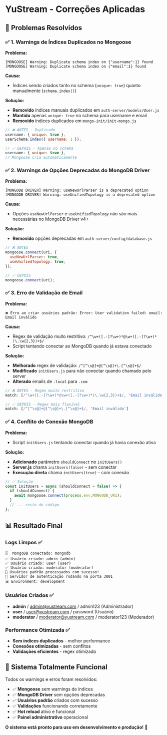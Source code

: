 # YuStream - Correções Aplicadas

## 🔧 **Problemas Resolvidos**

### ✅ **1. Warnings de Índices Duplicados no Mongoose**

**Problema:**
```
[MONGOOSE] Warning: Duplicate schema index on {"username":1} found
[MONGOOSE] Warning: Duplicate schema index on {"email":1} found
```

**Causa:**
- Índices sendo criados tanto no schema (`unique: true`) quanto manualmente (`schema.index()`)

**Solução:**
- **Removido** índices manuais duplicados em `auth-server/models/User.js`
- **Mantido** apenas `unique: true` no schema para username e email
- **Removido** índices duplicados em `mongo-init/init-mongo.js`

```javascript
// ❌ ANTES - Duplicado
username: { unique: true },
userSchema.index({ username: 1 });

// ✅ DEPOIS - Apenas no schema
username: { unique: true },
// Mongoose cria automaticamente
```

### ✅ **2. Warnings de Opções Deprecadas do MongoDB Driver**

**Problema:**
```
[MONGODB DRIVER] Warning: useNewUrlParser is a deprecated option
[MONGODB DRIVER] Warning: useUnifiedTopology is a deprecated option
```

**Causa:**
- Opções `useNewUrlParser` e `useUnifiedTopology` não são mais necessárias no MongoDB Driver v4+

**Solução:**
- **Removido** opções deprecadas em `auth-server/config/database.js`

```javascript
// ❌ ANTES
mongoose.connect(uri, {
  useNewUrlParser: true,
  useUnifiedTopology: true,
});

// ✅ DEPOIS
mongoose.connect(uri);
```

### ✅ **3. Erro de Validação de Email**

**Problema:**
```
❌ Erro ao criar usuários padrão: Error: User validation failed: email: Email inválido
```

**Causa:**
- Regex de validação muito restritivo: `/^\w+([.-]?\w+)*@\w+([.-]?\w+)*(\.\w{2,3})+$/`
- Script tentando conectar ao MongoDB quando já estava conectado

**Solução:**
- **Melhorado** regex de validação: `/^[^\s@]+@[^\s@]+\.[^\s@]+$/`
- **Modificado** `initUsers.js` para não conectar quando chamado pelo server
- **Alterado** emails de `.local` para `.com`

```javascript
// ❌ ANTES - Regex muito restritivo
match: [/^\w+([.-]?\w+)*@\w+([.-]?\w+)*(\.\w{2,3})+$/, 'Email inválido']

// ✅ DEPOIS - Regex mais flexível
match: [/^[^\s@]+@[^\s@]+\.[^\s@]+$/, 'Email inválido']
```

### ✅ **4. Conflito de Conexão MongoDB**

**Problema:**
- Script `initUsers.js` tentando conectar quando já havia conexão ativa

**Solução:**
- **Adicionado** parâmetro `shouldConnect` no `initUsers()`
- **Server.js** chama `initUsers(false)` - sem conectar
- **Execução direta** chama `initUsers(true)` - com conexão

```javascript
// ✅ Solução
const initUsers = async (shouldConnect = false) => {
  if (shouldConnect) {
    await mongoose.connect(process.env.MONGODB_URI);
  }
  // ... resto do código
};
```

## 📊 **Resultado Final**

### Logs Limpos ✅
```
🗄️  MongoDB conectado: mongodb
✅ Usuário criado: admin (admin)
✅ Usuário criado: user (user)  
✅ Usuário criado: moderator (moderator)
🎉 Usuários padrão processados com sucesso!
🚀 Servidor de autenticação rodando na porta 3001
📊 Environment: development
```

### Usuários Criados ✅
- **admin** / admin@yustream.com / admin123 (Administrador)
- **user** / user@yustream.com / password (Usuário)
- **moderator** / moderator@yustream.com / moderator123 (Moderador)

### Performance Otimizada ✅
- **Sem índices duplicados** - melhor performance
- **Conexões otimizadas** - sem conflitos
- **Validações eficientes** - regex otimizado

## 🚀 **Sistema Totalmente Funcional**

Todos os warnings e erros foram resolvidos:
- ✅ **Mongoose** sem warnings de índices
- ✅ **MongoDB Driver** sem opções deprecadas  
- ✅ **Usuários padrão** criados com sucesso
- ✅ **Validações** funcionando corretamente
- ✅ **Hot reload** ativo e funcional
- ✅ **Painel administrativo** operacional

**O sistema está pronto para uso em desenvolvimento e produção!** 🎯
